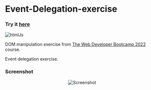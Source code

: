 # Event-Delegation-exercise

### Try it [here](https://guillaumeauger85.github.io/Event-Delegation-exercise/)

![htmlJs](https://user-images.githubusercontent.com/49698792/182230793-61d5fccb-e41d-4273-a969-94be60eacd4d.png)

DOM manipulation exercise from [The Web Developer Bootcamp 2022](https://www.udemy.com/course/the-web-developer-bootcamp/) course.

Event delegation exercise.

### Screenshot

<p align="center">
  <img src="https://user-images.githubusercontent.com/49698792/181615758-0566869a-498b-4a14-a66d-8c187bb16fb7.PNG" alt="Screenshot">
</p>

